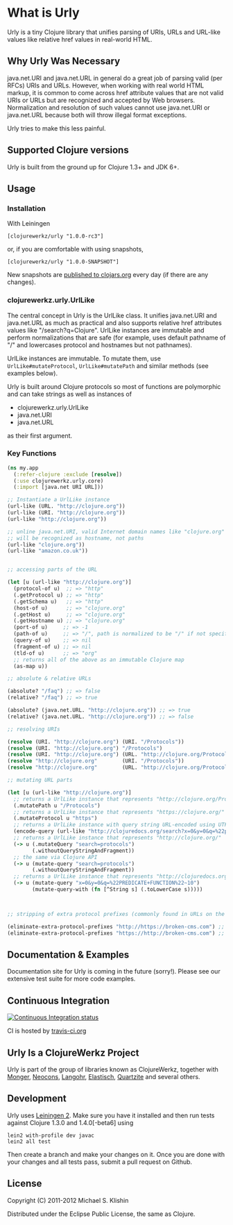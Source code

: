 # What is Urly

Urly is a tiny Clojure library that unifies parsing of URIs, URLs and URL-like values like relative href values
in real-world HTML.

## Why Urly Was Necessary

java.net.URI and java.net.URL in general do a great job of parsing valid (per RFCs) URIs and URLs. However, when
working with real world HTML markup, it is common to come across href attribute values that are not valid URIs or URLs but
are recognized and accepted by Web browsers. Normalization and resolution of such values cannot use java.net.URI or
java.net.URL because both will throw illegal format exceptions.

Urly tries to make this less painful.

## Supported Clojure versions

Urly is built from the ground up for Clojure 1.3+ and JDK 6+.



## Usage

### Installation

With Leiningen

    [clojurewerkz/urly "1.0.0-rc3"]

or, if you are comfortable with using snapshots,

    [clojurewerkz/urly "1.0.0-SNAPSHOT"]

New snapshots are [published to clojars.org](https://clojars.org/clojurewerkz/urly) every day (if there are any changes).


### clojurewerkz.urly.UrlLike

The central concept in Urly is the UrlLike class. It unifies java.net.URI and java.net.URL as much as practical
and also supports relative href attributes values like "/search?q=Clojure". UrlLike instances are immutable and
perform normalizations that are safe (for example, uses default pathname of "/" and lowercases protocol and hostnames but not pathnames).

UrlLike instances are immutable. To mutate them, use `UrlLike#mutateProtocol`, `UrlLike#mutatePath` and similar methods (see examples
below).

Urly is built around Clojure protocols so most of functions are polymorphic and can take strings as well as instances of

 * clojurewerkz.urly.UrlLike
 * java.net.URI
 * java.net.URL

as their first argument.


### Key Functions

``` clojure
(ns my.app
  (:refer-clojure :exclude [resolve])
  (:use clojurewerkz.urly.core)
  (:import [java.net URI URL]))

;; Instantiate a UrlLike instance
(url-like (URL. "http://clojure.org"))
(url-like (URI. "http://clojure.org"))
(url-like "http://clojure.org"))

;; unline java.net.URI, valid Internet domain names like "clojure.org" and "amazon.co.uk"
;; will be recognized as hostname, not paths
(url-like "clojure.org"))
(url-like "amazon.co.uk"))


;; accessing parts of the URL

(let [u (url-like "http://clojure.org")]
  (protocol-of u)  ;; => "http"
  (.getProtocol u) ;; => "http"
  (.getSchema u)   ;; => "http"
  (host-of u)      ;; => "clojure.org"
  (.getHost u)     ;; => "clojure.org"
  (.getHostname u) ;; => "clojure.org"
  (port-of u)     ;; => -1
  (path-of u)     ;; => "/", path is normalized to be "/" if not specified
  (query-of u)    ;; => nil
  (fragment-of u) ;; => nil
  (tld-of u)      ;; => "org"
  ;; returns all of the above as an immutable Clojure map
  (as-map u))

;; absolute & relative URLs

(absolute? "/faq") ;; => false
(relative? "/faq") ;; => true

(absolute? (java.net.URL. "http://clojure.org")) ;; => true
(relative? (java.net.URL. "http://clojure.org")) ;; => false

;; resolving URIs

(resolve (URI. "http://clojure.org") (URI. "/Protocols"))                   ;; => (URI. "http://clojure.org/Protocols")
(resolve (URI. "http://clojure.org") "/Protocols")                          ;; => (URI. "http://clojure.org/Protocols")
(resolve (URI. "http://clojure.org") (URL. "http://clojure.org/Protocols")) ;; => (URI. "http://clojure.org/Protocols")
(resolve "http://clojure.org"        (URI. "/Protocols"))                   ;; => (URI. "http://clojure.org/Protocols")
(resolve "http://clojure.org"        (URL. "http://clojure.org/Protocols")) ;; => (URI. "http://clojure.org/Protocols")

;; mutating URL parts

(let [u (url-like "http://clojure.org")]
  ;; returns a UrlLike instance that represents "http://clojure.org/Protocols"
  (.mutatePath u "/Protocols")
  ;; returns a UrlLike instance that represents "https://clojure.org/"
  (.mutateProtocol u "https")
  ;; returns a UrlLike instance with query string URL-encoded using UTF-8 as encoding
  (encode-query (url-like "http://clojuredocs.org/search?x=0&y=0&q=%22predicate function%22~10"))
  ;; returns a UrlLike instance that represents "http://clojure.org/"
  (-> u (.mutateQuery "search=protocols")
        (.withoutQueryStringAndFragment))
  ;; the same via Clojure API
  (-> u (mutate-query "search=protocols")
        (.withoutQueryStringAndFragment))
  ;; returns a UrlLike instance that represents "http://clojuredocs.org/search?x=0&y=0&q=%22predicate+function%22~10"
  (-> u (mutate-query "x=0&y=0&q=%22PREDICATE+FUNCTION%22~10")
        (mutate-query-with (fn [^String s] (.toLowerCase s)))))



;; stripping of extra protocol prefixes (commonly found in URLs on the Web)

(eliminate-extra-protocol-prefixes "http://https://broken-cms.com") ;; => https://broken-cms.com
(eliminate-extra-protocol-prefixes "https://http://broken-cms.com") ;; => http://broken-cms.com
```


## Documentation & Examples

Documentation site for Urly is coming in the future (sorry!). Please see our extensive test suite for more code examples.



## Continuous Integration

[![Continuous Integration status](https://secure.travis-ci.org/michaelklishin/urly.png)](http://travis-ci.org/michaelklishin/urly)

CI is hosted by [travis-ci.org](http://travis-ci.org)


## Urly Is a ClojureWerkz Project

Urly is part of the group of libraries known as ClojureWerkz, together with
[Monger](https://github.com/michaelklishin/monger), [Neocons](https://github.com/michaelklishin/neocons), [Langohr](https://github.com/michaelklishin/langohr), [Elastisch](https://github.com/clojurewerkz/elastisch), [Quartzite](https://github.com/michaelklishin/quartzite) and several others.



## Development

Urly uses [Leiningen 2](https://github.com/technomancy/leiningen/blob/master/doc/TUTORIAL.md). Make
sure you have it installed and then run tests against Clojure 1.3.0 and 1.4.0[-beta6] using

    lein2 with-profile dev javac
    lein2 all test

Then create a branch and make your changes on it. Once you are done with your changes and all
tests pass, submit a pull request on Github.



## License

Copyright (C) 2011-2012 Michael S. Klishin

Distributed under the Eclipse Public License, the same as Clojure.
